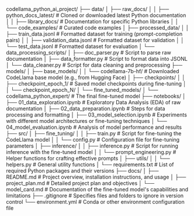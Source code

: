 codellama_python_ai_project/
├── data/
│   ├── raw_docs/
│   │   ├── python_docs_latest/  # Cloned or downloaded latest Python documentation
│   │   ├── library_docs/         # Documentation for specific Python libraries
│   │   └── code_examples/        # Curated code examples
│   ├── processed_data/
│   │   ├── train_data.jsonl      # Formatted dataset for training (prompt-completion pairs)
│   │   ├── validation_data.jsonl # Formatted dataset for validation
│   │   └── test_data.jsonl       # Formatted dataset for evaluation
│   └── data_processing_scripts/
│       ├── doc_parser.py         # Script to parse raw documentation
│       ├── data_formatter.py     # Script to format data into JSONL
│       └── data_cleaner.py       # Script for data cleaning and preprocessing
├── models/
│   ├── base_models/
│   │   └── codellama-7b-hf/       # Downloaded CodeLlama base model (e.g., from Hugging Face)
│   ├── checkpoints/
│   │   ├── checkpoint_epoch_1/  # Saved model checkpoints during fine-tuning
│   │   └── checkpoint_epoch_N/
│   └── fine_tuned_models/
│       └── codellama_python_expert/ # The final fine-tuned model
├── notebooks/
│   ├── 01_data_exploration.ipynb   # Exploratory Data Analysis (EDA) of raw documentation
│   ├── 02_data_preparation.ipynb   # Steps for data processing and formatting
│   ├── 03_model_selection.ipynb    # Experiments with different model architectures or fine-tuning techniques
│   └── 04_model_evaluation.ipynb   # Analysis of model performance and results
├── src/
│   ├── fine_tuning/
│   │   ├── train.py                # Script for fine-tuning the CodeLlama model
│   │   └── config.py               # Configuration file for fine-tuning parameters
│   ├── inference/
│   │   ├── inference.py            # Script for running inference with the fine-tuned model
│   │   └── prompt_engineering.py   # Helper functions for crafting effective prompts
│   ├── utils/
│   │   └── helpers.py              # General utility functions
│   └── requirements.txt            # List of required Python packages and their versions
├── docs/
│   ├── README.md                   # Project overview, installation instructions, and usage
│   ├── project_plan.md             # Detailed project plan and objectives
│   └── model_card.md               # Documentation of the fine-tuned model's capabilities and limitations
├── .gitignore                      # Specifies files and folders to ignore in version control
└── environment.yml                 # Conda or other environment configuration file

